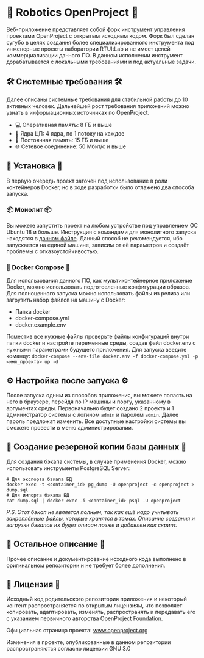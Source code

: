# 🤖 Robotics OpenProject 🤖

Веб-приложение представляет собой форк инструмент управления проектами OpenProject с открытым исходным кодом.
Форк был сделан сугубо в целях создания более специализированного инструмента под инженерные проекты лаборатории RTUItLab и не имеет целей коммерциализации данного ПО.
В данном исполнении инструмент дорабатывается с локальными требованиями и под актуальные задачи.

## 🛠️ Системные требования 🛠️

Далее описаны системные требования для стабильной работы до 10 активных человек.
Дальнейшей рост требования приложений можно узнать в информационных источниках по OpenProject.

- 💻 Оперативная память: 8 ГБ и выше
- 🔄 Ядра ЦП: 4 ядра, по 1 потоку на каждое
- 💽 Постоянная память: 15 ГБ и выше
- 🌐 Сетевое соединение: 50 Мбит/с и выше

## 🔧 Установка 🔧

В первую очередь проект заточен под использование в роли контейнеров Docker, но в ходе разработки было отлажено два способа запуска.

### 📦 Монолит 📦

Вы можете запустить проект на любом устройстве под управлением ОС Ubuntu 18 и больше.
Инструкция с командами для монолитного запуска находятся в [данном файле](utils-scripts/run_example.sh).
Данный способ не рекомендуется, ибо запускается на единой машине, зависим от её параметров и создаёт проблемы с отказоустойчивостью.

### 🐳 Docker Compose 🐳

Для использования данного ПО, как мультиконтейнерное приложение Docker, можно использовать подготовленные конфигурации образов.
Для полноценного запуска можно использовать файлы из релиза или загрузить набор файлов на машину с Docker:
- Папка docker
- docker-compose.yml
- docker.example.env

Поместив все нужные файлы проверьте файлы конфигураций внутри папки docker и настройте переменные среды, создав файл docker.env с нужными параметрами будущего приложения.
Для запуска введите команду:
`docker-compose --env-file docker.env -f docker-compose.yml -p <имя_проекта> up -d`

## ⚙️ Настройка после запуска ⚙️

После запуска одним из способов приложения, вы можете попасть на него в браузере, перейдя по IP машины и порту, указанному в аргументах среды.
Первоначально будет создано 2 проекта и 1 администратор системы с логином `admin` и паролем `admin`. Далее пароль предложат изменить.
Все доступные настройки системы вы сможете провести в меню администрировании.

## 💾 Создание резервной копии базы данных 💾

Для создания бэкапа системы, в случае применения Docker, можно использовать инструменты PostgreSQL Server:

```
# Для экспорта бэкапа БД
docker exec -t <container_id> pg_dump -U openproject -c openproject > dump.sql
# Для импорта бэкапа БД
cat dump.sql | docker exec -i <container_id> psql -U openproject
```

*P.S. Этот бэкап не является полным, так как ещё надо учитывать закреплённые файлы, которые хранятся в томах.
Описание создания и загрузки бэкапов их будет описан позже и добавлен как скрипт.*

## 📖 Остальное описание 📖

Прочее описание и документирование исходного кода выполнено в оригинальном репозитории и не требует более дополнения.

## 📄 Лицензия 📄

Исходный код родительского репозитория приложения и некоторый контент распространяется по открытым лицензиям, что позволяет копировать, адаптировать, изменять, распространять и передавать его с указанием первичного авторства OpenProject Foundation.

Официальная страница проекта: www.openproject.org

Изменения в проекте, опубликованные в данном репозитории распространяются согласно лицензии GNU 3.0
